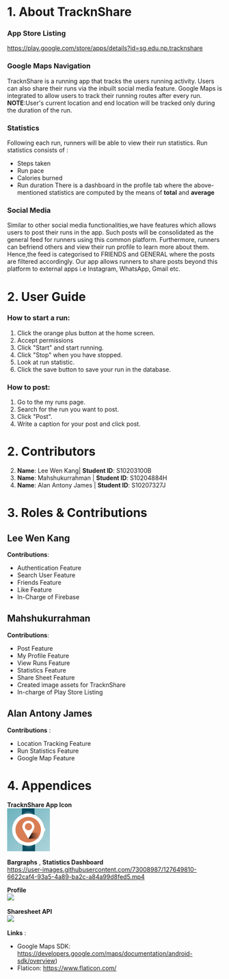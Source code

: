 # 1. About TracknShare 
### App Store Listing
https://play.google.com/store/apps/details?id=sg.edu.np.tracknshare

### Google Maps Navigation
TracknShare is a running app that tracks the users running activity. Users can also share their runs via the inbuilt social media feature.
Google Maps is integrated to allow users to track their running routes after every run.
**NOTE**:User's current location and end location will be tracked only during the duration of the run.

### Statistics
Following each run, runners will be able to view their run statistics.
Run statistics consists of :
  - Steps taken
  - Run pace
  - Calories burned
  - Run duration
  There is a dashboard in the profile tab where the above-mentioned statistics are computed by the means of **total** and **average**
  
 ### Social Media
 Similar to other social media functionalities,we have features which allows users to post their runs in the app. Such posts will be consolidated as the general feed
 for runners using this common platform.
 Furthermore, runners can befriend others and view their run profile to learn more about them.
 Hence,the feed is categorised to FRIENDS and GENERAL where the posts are filtered accordingly.
 Our app allows runners to share posts beyond this platform to external apps i.e Instagram, WhatsApp, Gmail etc.

# 2. User Guide
### How to start a run:
1. Click the orange plus button at the home screen.
2. Accept permissions
3. Click "Start" and start running.
4. Click "Stop" when you have stopped.
5. Look at run statistic.
6. Click the save button to save your run in the database.

### How to post:
1. Go to the my runs page.
2. Search for the run you want to post.
3. Click "Post".
4. Write a caption for your post and click post.

# 2. Contributors
2. **Name**: Lee Wen Kang|
   **Student ID**: S10203100B
2. **Name**: Mahshukurrahman |
   **Student ID**: S10204884H
3. **Name**: Alan Antony James |
   **Student ID**: S10207327J
  
# 3. Roles & Contributions
 
 ## Lee Wen Kang
 
 **Contributions**:
  - Authentication Feature
  - Search User Feature
  - Friends Feature
  - Like Feature
  - In-Charge of Firebase

 ## Mahshukurrahman
 
 **Contributions**:
  - Post Feature
  - My Profile Feature
  - View Runs Feature
  - Statistics Feature
  - Share Sheet Feature
  - Created image assets for TracknShare
  - In-charge of Play Store Listing
  
 ## Alan Antony James

 **Contributions** :
  - Location Tracking Feature
  - Run Statistics Feature
  - Google Map Feature
  
  # 4. Appendices

  **TracknShare App Icon**</br>
  <img src="/app/src/main/ic_launcher-playstore.png" width="100">
  
  **Bargraphs** , **Statistics Dashboard**</br>
  https://user-images.githubusercontent.com/73008987/127649810-6622caf4-93a5-4a89-ba2c-a84a99d8fed5.mp4
  

  **Profile**</br>
  <img src="https://user-images.githubusercontent.com/73008987/127648035-076f56c1-2f50-4c8b-8ec5-9e2da99795c4.png" width="300">
 
 
  **Sharesheet API**</br>
  <img src="https://user-images.githubusercontent.com/73008987/127647675-9eea376c-a22b-4f4d-9c2a-b0ef18c00af3.png" width="300">

  **Links** :
  - Google Maps SDK: https://developers.google.com/maps/documentation/android-sdk/overview)
  - Flaticon: https://www.flaticon.com/
